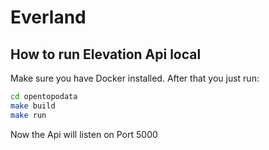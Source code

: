 # Everland

## How to run Elevation Api local
Make sure you have Docker installed. After that you just run:
```bash
cd opentopodata
make build
make run 
```
Now the Api will listen on Port 5000